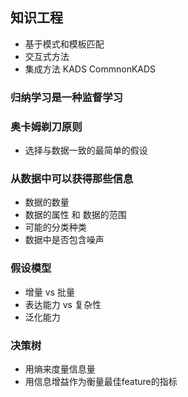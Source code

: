 ## 知识工程 
- 基于模式和模板匹配
- 交互式方法
- 集成方法 
  KADS 
  CommnonKADS

### 归纳学习是一种监督学习

### 奥卡姆剃刀原则 
- 选择与数据一致的最简单的假设


### 从数据中可以获得那些信息 
- 数据的数量
- 数据的属性 和 数据的范围
- 可能的分类种类
- 数据中是否包含噪声 

### 假设模型 
- 增量 vs 批量 
- 表达能力 vs 复杂性 
- 泛化能力 

### 决策树 
- 用熵来度量信息量
- 用信息增益作为衡量最佳feature的指标
